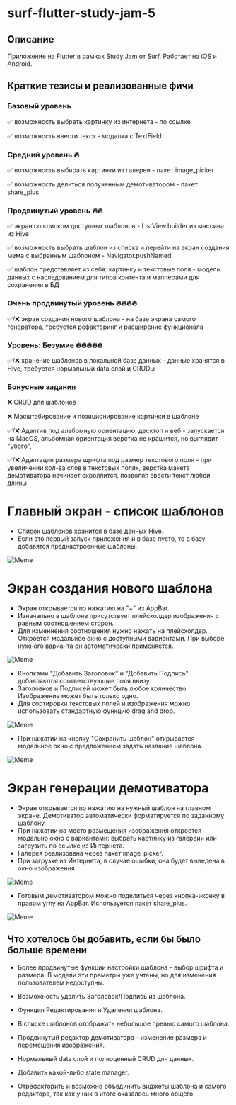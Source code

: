 # surf-flutter-study-jam-5

## Описание

Приложение на Flutter в рамках Study Jam от Surf. Работает на iOS и Android.

## Краткие тезисы и реализованные фичи

### **Базовый уровень**

✅ возможность выбрать картинку из интернета - по ссылке

✅ возможность ввести текст - модалка с TextField

### **Средний уровень** 🔥

✅ возможность выбирать картинки из галереи - пакет image_picker

✅ возможность делиться полученным демотиватором - пакет share_plus

### **Продвинутый уровень** 🔥🔥

✅ экран со списком доступных шаблонов - ListView.builder из массива из Hive

✅ возможность выбрать шаблон из списка и перейти на экран создания мема с выбранным шаблоном - Navigator.pushNamed

✅ шаблон представляет из себя: картинку и текстовые поля - модель данных с наследованием для типов контента и мапперами для сохранения в БД

### **Очень продвинутый уровень** 🔥🔥🔥🔥

✅/❌ экран создания нового шаблона - на базе экрана самого генератора, требуется рефакторинг и расширение функционала

### **Уровень: Безумие** 🔥🔥🔥🔥🔥

✅/❌ хранение шаблонов в локальной базе данных - данные хранятся в Hive, требуется нормальный data слой и CRUDы

### **Бонусные задания**

❌ CRUD для шаблонов

❌ Масштабирование и позиционирование картинки в шаблоне

✅/❌ Адаптив под альбомную ориентацию, десктоп и веб - запускается на MacOS, альбомная ориентация верстка не крашится, но выглядит "убого", 

✅/❌ Адаптация размера шрифта под размер текстового поля - при увеличении кол-ва слов в текстовых полях, верстка макета демотиватора начинает скроллится, позволяя ввести текст любой длины


# Главный экран - список шаблонов

- Список шаблонов хранится в базе данных Hive.
- Если это первый запуск приложения и в базе пусто, то в базу добавятся преднастроенные шаблоны.

![Meme](https://github.com/mavrinpn/study-jam-5/raw/main/docs/images/1-9.png)


# Экран создания нового шаблона

- Экран открывается по нажатию на "+" из AppBar.
- Изначально в шаблоне присутствует плейсхолдер изображения с равным соотношением сторон.
- Для изменнения соотношения нужно нажать на плейсхолдер. Откроется модальное окно с доступными вариантами. При выборе нужного варианта он автоматически применяется.

![Meme](https://github.com/mavrinpn/study-jam-5/raw/main/docs/images/2-3.png)


- Кнопками "Добавить Заголовок" и "Добавить Подпись" добавляются соответствующие поля внизу.
- Заголовков и Подписей может быть любое количество. Изображение может быть только одно.
- Для сортировки текстовых полей и изображения можно использовать стандартную функцию drag and drop.

![Meme](https://github.com/mavrinpn/study-jam-5/raw/main/docs/images/4-5.png)


- При нажатии на кнопку "Сохранить шаблон" открывается модальное окно с предложением задать название шаблона.

![Meme](https://github.com/mavrinpn/study-jam-5/raw/main/docs/images/6.png)

# Экран генерации демотиватора

- Экран открывается по нажатию на нужный шаблон на главном экране. Демотиватор автоматически форматируется по заданному шаблону.
- При нажатии на место размещения изображения откроется модально окно с вариантами: выбрать картинку из галереии или загрузить по ссылке из Интернета.
- Галерея реализована через пакет image_picker.
- При загрузке из Интернета, в случае ошибки, она будет выведена в окно изображения.

![Meme](https://github.com/mavrinpn/study-jam-5/raw/main/docs/images/7-8.png)

- Готовым демотиватором можно поделиться через кнопка-иконку в правом углу на AppBar. Используется пакет share_plus.

![Meme](https://github.com/mavrinpn/study-jam-5/raw/main/docs/images/9-10.png)

## Что хотелось бы добавить, если бы было больше времени

- Более продвинутые функции настройки шаблона - выбор шрифта и размера. В модели эти праметры уже учтены, но для изменения пользователем недоступны.

- Возможность удалить Заголовок/Подпись из шаблона.

- Функция Редактирования и Удаления шаблона.

- В списке шаблонов отображать небольшое превью самого шаблона.

- Продвинутый редактор демотиватора - изменение размера и перемещения изображения.

- Нормальный data слой и полноценный CRUD для данных.

- Добавить какой-либо state manager.

- Отрефакторить и возможно объединить виджеты шаблона и самого редактора, так как у них в итоге оказалось много общего.